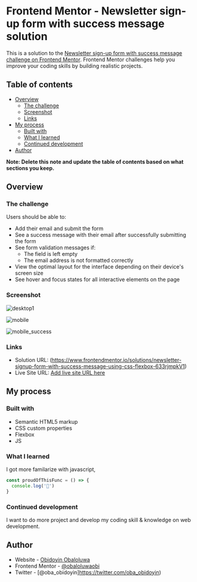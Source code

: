 # Frontend Mentor - Newsletter sign-up form with success message solution

This is a solution to the [Newsletter sign-up form with success message challenge on Frontend Mentor](https://www.frontendmentor.io/challenges/newsletter-signup-form-with-success-message-3FC1AZbNrv). Frontend Mentor challenges help you improve your coding skills by building realistic projects. 

## Table of contents

- [Overview](#overview)
  - [The challenge](#the-challenge)
  - [Screenshot](#screenshot)
  - [Links](#links)
- [My process](#my-process)
  - [Built with](#built-with)
  - [What I learned](#what-i-learned)
  - [Continued development](#continued-development)
- [Author](#author)

**Note: Delete this note and update the table of contents based on what sections you keep.**

## Overview

### The challenge

Users should be able to:

- Add their email and submit the form
- See a success message with their email after successfully submitting the form
- See form validation messages if:
  - The field is left empty
  - The email address is not formatted correctly
- View the optimal layout for the interface depending on their device's screen size
- See hover and focus states for all interactive elements on the page

### Screenshot

![desktop1](https://github.com/obaloluwaobi/frontend-mentor-sigup-form/assets/101903208/b11717d0-2de5-41be-9974-9ba5eef524bc)

![mobile](https://github.com/obaloluwaobi/frontend-mentor-sigup-form/assets/101903208/617260dd-04b5-4ae0-8cf1-197bfc431a10)


![mobile_success](https://github.com/obaloluwaobi/frontend-mentor-sigup-form/assets/101903208/513ac5ad-94c4-4a9b-93f9-397ac4635a12)



### Links

- Solution URL: (https://www.frontendmentor.io/solutions/newsletter-signup-form-with-success-message-using-css-flexbox-633rjmpkV1) 
- Live Site URL: [Add live site URL here](https://obaloluwaobi.github.io/frontend-mentor-sigup-form/?email-stored=#)

## My process

### Built with

- Semantic HTML5 markup
- CSS custom properties
- Flexbox
- JS


### What I learned

I got more familarize with javascript,


```js
const proudOfThisFunc = () => {
  console.log('🎉')
}
```


### Continued development

I want to do more project and develop my coding skill & knowledge on web development.


## Author

- Website - [Obidoyin Obaloluwa ](https://obaloluwaobi.github.io/)
- Frontend Mentor - [@obaloluwaobi](https://www.frontendmentor.io/profile/obaloluwaobi)
- Twitter - [@oba_obidoyin]https://twitter.com/oba_obidoyin)

